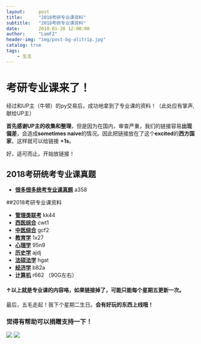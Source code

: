 ```yaml
---
layout:     post
title:      "2018考研专业课资料"
subtitle:   "2018考研专业课资料"
date:       2018-01-20 12:00:00
author:     "LamFZ"
header-img: "img/post-bg-alitrip.jpg"
catalog: true
tags:
    - 生活
---
```

# 考研专业课来了！

经过和UP主（牛顿）的py交易后，成功地拿到了专业课的资料！（此处应有掌声,献给UP主）

**首先感谢UP主的收集和整理**，但是因为在国内，审查严重，我们的链接容易**出现偏差**，会造成**sometimes naive**的情况。因此把链接放在了这个**excited**的**西方国家**，这样就可以给链接 **+1s**。

好，适可而止。开始放链接！

## 2018考研统考专业课真题
* [**很多很多统考专业课真题**](https://pan.baidu.com/s/1o7EwT30) a358

##2018考研专业课资料
* [**管理类联考**](https://pan.baidu.com/s/1jKqwrUQ) kk44
* [**西医综合**](https://pan.baidu.com/s/1ggkM5Uz) cwt1
* [**中医综合**](https://pan.baidu.com/s/1nwkAsml) gcf2
* [**教育学**](https://pan.baidu.com/s/1ggcFaSz) 1x27
* [**心理学**](https://pan.baidu.com/s/1bqKg7BT) 95n9
* [**历史学**](https://pan.baidu.com/s/1c3ABeMk) ajdj
* [**法硕法学**](https://pan.baidu.com/s/1i7na7T7) hgat
* [**经济学**](https://pan.baidu.com/s/1nwTp9ED) b82a
* [**计算机**](https://pan.baidu.com/s/1qYqS7us) r662 （90G左右）

#### ↑以上就是专业课的内容咯，如果链接掉了，可能只能每个星期五更新一次。

最后，五毛走起！我下个星期二生日。**会有好玩的东西上线哦！**

### 觉得有帮助可以捐赠支持一下！
![](https://timgsa.baidu.com/timg?image&quality=80&size=b9999_10000&sec=1514739195444&di=773936890dfe86fcf8a25b3db2384433&imgtype=0&src=http%3A%2F%2Fi.zeze.com%2Fattachment%2Fforum%2F201603%2F26%2F104839u04ctdk924k8pbdb.jpeg)
![](http://ww4.sinaimg.cn/large/0060lm7Tly1fn0b1zneraj30iz0lj75q.jpg
)
